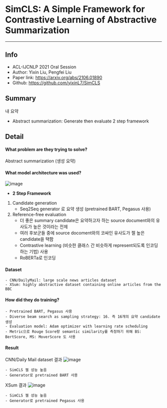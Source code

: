 # SimCLS: A Simple Framework for Contrastive Learning of Abstractive Summarization

***

## Info
- ACL-IJCNLP 2021 Oral Session
- Author: Yixin Liu, Pengfei Liu
- Paper link: https://arxiv.org/abs/2106.01890
- Github: https://github.com/yixinL7/SimCLS

## Summary
내 요약
- Abstract summarization: Generate then evaluate 2 step framework

## Detail

#### What problem are they trying to solve?
Abstract summarization (생성 요약)


#### What model architecture was used?
![image](https://user-images.githubusercontent.com/56949426/129464478-b1111499-c2a9-429f-a4a3-f47e1d6907f1.png)

- **2 Step Framework**
1. Candidate generation 
	- Seq2Seq generator 로 요약 생성 (pretrained BART, Pegasus 사용)
2. Reference-free evaluation
	- 더 좋은 summary candidate은 요약하고자 하는 source document와의 유사도가 높은 것이라는 전제
	- 여러 후보군들 중에 source docoment와의 코싸인 유사도가 젤 높은 candidate을 택함
	- Contrastive learning (비슷한 클래스 간 비슷하게 represent되도록 인코딩하는 기법) 사용
	- RoBERTa로 인코딩

#### Dataset
	- CNN/DailyMail: large scale news articles dataset
	- XSum: highly abstractive dataset containing online articles from the BBC

#### How did they do training?
	- Pretrained BART, Pegasus 사용
	- Diverse beam search as sampling strategy: 16. 즉 16개의 요약 candidate 생성
	- Evaluation model: Adam optimizer with learning rate scheduling
	- Metric으로 Rouge Score랑 semantic similarity를 측정하기 위해 BS: BertScore, MS: MoverScore 도 사용

#### Result
CNN/Daily Mail dataset 결과
![image](https://user-images.githubusercontent.com/56949426/129464598-136fbb04-5e44-4922-abd6-12dbbc1d0dc9.png)

	- SimCLS 젤 성능 높음
	- Generator로 pretrained BART 사용


XSum 결과
![image](https://user-images.githubusercontent.com/56949426/129464627-286bba70-8050-43df-ad19-e6b44538c0eb.png)

	- SimCLS 젤 성능 높음
	- Generator로 pretrained Pegasus 사용

